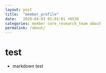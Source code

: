 ```yaml
---
layout: post
title:  "member_profile"
date:   2020-04-03 01:01:01 +0530
categories: member core_research_team about
permalink: /about/
---
```



# test
- markdown test